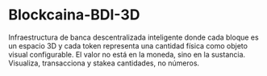 # Blockcaina-BDI-3D
Infraestructura de banca descentralizada inteligente donde cada bloque es un espacio 3D y cada token representa una cantidad física como objeto visual configurable. El valor no está en la moneda, sino en la sustancia. Visualiza, transacciona y stakea cantidades, no números.
